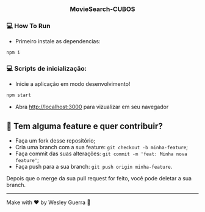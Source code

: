 <h3 align="center">
  MovieSearch-CUBOS
</h3>

### :computer: How To Run

 * Primeiro instale as dependencias:
 ```bash
 npm i
 ```

### :computer: Scripts de inicialização:
  * Inicie a aplicação em modo desenvolvimento!
 ```bash
 npm start
 ```
 * Abra [http://localhost:3000](http://localhost:3000) para vizualizar em seu navegador


## 🤔 Tem alguma feature e quer contribuir?

- Faça um fork desse repositório;
- Cria uma branch com a sua feature: `git checkout -b minha-feature`;
- Faça commit das suas alterações: `git commit -m 'feat: Minha nova feature'`;
- Faça push para a sua branch: `git push origin minha-feature`.

Depois que o merge da sua pull request for feito, você pode deletar a sua branch.

---

Make with ♥ by Wesley Guerra :wave:

